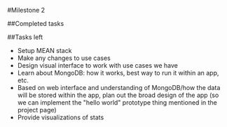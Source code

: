 #Milestone 2

##Completed tasks

##Tasks left
* Setup MEAN stack
* Make any changes to use cases
* Design visual interface to work with use cases we have
* Learn about MongoDB: how it works, best way to run it within an app, etc.
* Based on web interface and understanding of MongoDB/how the data will be stored within the app, plan out the broad design of the app (so we can implement the "hello world" prototype thing mentioned in the project page)
* Provide visualizations of stats
